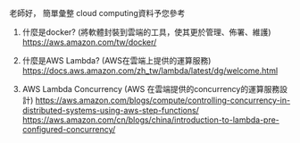 老師好，
簡單彙整 cloud computing資料予您參考
1. 什麼是docker? (將軟體封裝到雲端的工具，使其更於管理、佈署、維護)
https://aws.amazon.com/tw/docker/

2. 什麼是AWS Lambda? (AWS在雲端上提供的運算服務)
https://docs.aws.amazon.com/zh_tw/lambda/latest/dg/welcome.html

3. AWS Lambda Concurrency (AWS 在雲端提供的concurrency的運算服務設計)
https://aws.amazon.com/blogs/compute/controlling-concurrency-in-distributed-systems-using-aws-step-functions/
https://aws.amazon.com/cn/blogs/china/introduction-to-lambda-pre-configured-concurrency/
